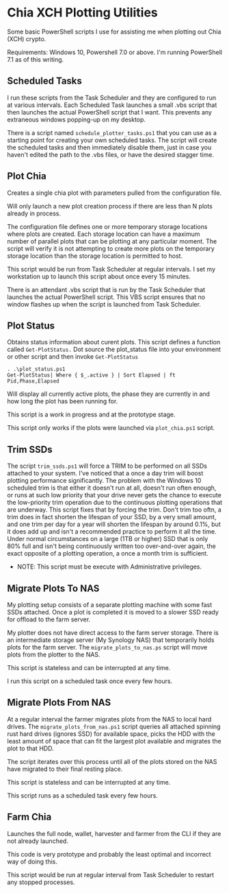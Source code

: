 # Chia XCH Plotting Utilities

Some basic PowerShell scripts I use for assisting me when plotting out Chia (XCH) crypto.

Requirements: Windows 10, Powershell 7.0 or above. I'm running PowerShell 7.1 as of this writing.

## Scheduled Tasks
I run these scripts from the Task Scheduler and they are configured to run at various intervals. Each Scheduled Task launches a small .vbs script that then launches the actual PowerShell script that I want. This prevents any extraneous windows popping-up on my desktop.

There is a script named `schedule_plotter_tasks.ps1` that you can use as a starting point for creating your own scheduled tasks. The script will create the scheduled tasks and then immediately disable them, just in case you haven't edited the path to the .vbs files, or have the desired stagger time.

## Plot Chia
Creates a single chia plot with parameters pulled from the configuration file.

Will only launch a new plot creation process if there are less than N plots already in process.

The configuration file defines one or more temporary storage locations where plots are created. Each storage location can have a maximum number of parallel plots that can be plotting at any particular moment. The script will verify it is not attempting to create more plots on the temporary storage location than the storage location is permitted to host.

This script would be run from Task Scheduler at regular intervals. I set my workstation up to launch this script about once every 15 minutes.

There is an attendant .vbs script that is run by the Task Scheduler that launches the actual PowerShell script. This VBS script ensures that no window flashes up when the script is launched from Task Scheduler.

## Plot Status
Obtains status information about curent plots. This script defines a function called `Get-PlotStatus.` Dot source the plot_status file into your environment or other script and then invoke `Get-PlotStatus`

```
. .\plot_status.ps1
Get-PlotStatus| Where { $_.active } | Sort Elapsed | ft Pid,Phase,Elapsed
```

Will display all currently active plots, the phase they are currently in and how long the plot has been running for.

This script is a work in progress and at the prototype stage.

This script only works if the plots were launched via `plot_chia.ps1` script.

## Trim SSDs
The script `trim_ssds.ps1` will force a TRIM to be performed on all SSDs attached to your system. I've noticed that a once a day trim will boost plotting performance significantly. The problem with the Windows 10 scheduled trim is that either it doesn't run at all, doesn't run often enough, or runs at such low priority that your drive never gets the chance to execute the low-priority trim operation due to the continuous plotting operations that are underway. This script fixes that by forcing the trim. Don't trim too oftn, a trim does in fact shorten the lifespan of your SSD, by a very small amount, and one trim per day for a year will shorten the lifespan by around 0.1%, but it does add up and isn't a recommended practice to perform it all the time. Under normal circumstances on a large (1TB or higher) SSD that is only 80% full and isn't being continuously written too over-and-over again, the exact opposite of a plotting operation, a once a month trim is sufficient.

* NOTE: This script must be execute with Administrative privileges.

## Migrate Plots To NAS
My plotting setup consists of a separate plotting machine with some fast SSDs attached. Once a plot is completed it is moved to a slower SSD ready for offload to the farm server.

My plotter does not have direct access to the farm server storage. There is an intermediate storage server (My Synology NAS) that temporarily holds plots for the farm server. The `migrate_plots_to_nas.ps` script will move plots from the plotter to the NAS.

This script is stateless and can be interrupted at any time.

I run this script on a scheduled task once every few hours.

## Migrate Plots From NAS
At a regular interval the farmer migrates plots from the NAS to local hard drives. The `migrate_plots_from_nas.ps1` script queries all attached spinning rust hard drives (ignores SSD) for available space, picks the HDD with the least amount of space that can fit the largest plot available and migrates the plot to that HDD.

The script iterates over this process until all of the plots stored on the NAS have migrated to their final resting place.

This script is stateless and can be interrupted at any time.

This script runs as a scheduled task every few hours.

## Farm Chia
Launches the full node, wallet, harvester and farmer from the CLI if they are not already launched.

This code is very prototype and probably the least optimal and incorrect way of doing this.

This script would be run at regular interval from Task Scheduler to restart any stopped processes.

